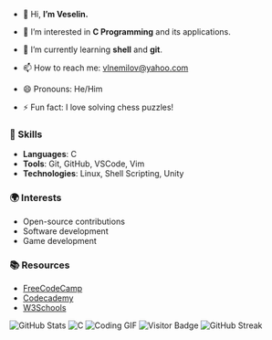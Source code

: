 - 👋 Hi, **I’m Veselin.**
- 👀 I’m interested in **C Programming** and its applications.
- 🌱 I’m currently learning **shell** and **git**.

- 📫 How to reach me: vlnemilov@yahoo.com
- 😄 Pronouns: He/Him
- ⚡ Fun fact: I love solving chess puzzles!

### 🚀 Skills
- **Languages**: C
- **Tools**: Git, GitHub, VSCode, Vim
- **Technologies**: Linux, Shell Scripting, Unity
<!--
### 📂 Projects
- **[Project Name](https://github.com/yourusername/project)**: A brief description of what this project does and its purpose.
- **[Another Project](https://github.com/yourusername/another-project)**: A brief description of what this project does and its purpose.
-->
### 🌍 Interests
- Open-source contributions
- Software development
- Game development

### 📚 Resources
- [FreeCodeCamp](https://www.freecodecamp.org)
- [Codecademy](https://www.codecademy.com)
- [W3Schools](https://www.w3schools.com)

![GitHub Stats](https://github-readme-stats.vercel.app/api?username=yourusername&show_icons=true&theme=radical)
![C](https://img.shields.io/badge/-C-00599C?logo=C&logoColor=white&style=for-the-badge)
![Coding GIF](https://media.giphy.com/media/M9gbBd9nbDrOTu1Mqx/giphy.gif)
![Visitor Badge](https://shields.io/badge/dynamic/json?color=informational&label=Visitors&query=value&url=https://api.countapi.xyz/hit/yourusername.github.io/visits)
![GitHub Streak](https://github-readme-streak-stats.herokuapp.com/?user=yourusername&theme=dark)

<!-- 💞️ I’m looking to collaborate on my current project. -->
<!--- ⚡ Fun fact: I love solving puzzles! -->
<!---
vemilo/vemilo is a ✨ special ✨ repository because its `README.md` (this file) appears on your GitHub profile.
You can click the Preview link to take a look at your changes.
--->





